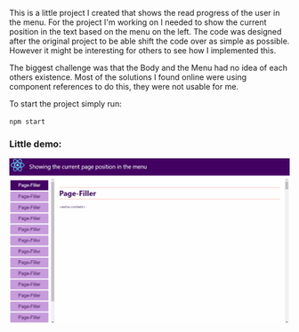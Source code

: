 This is a little project I created that shows the read progress of the user in the menu.
For the project I'm working on I needed to show the current position in the text based on the menu on the left.
The code was designed after the original project to be able shift the code over as simple as possible.
However it might be interesting for others to see how I implemented this.

The biggest challenge was that the Body and the Menu had no idea of each others existence.
Most of the solutions I found online were using component references to do this, they were not usable for me.

To start the project simply run:

`npm start`

### Little demo:

![alt text](https://github.com/cornehop/react-menuprogress/blob/master/src/content/recording.gif "Demo")
